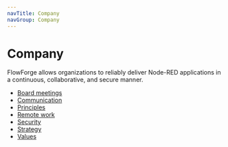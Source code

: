 ```yaml
---
navTitle: Company
navGroup: Company
---
```


# Company

FlowForge allows organizations to reliably deliver Node-RED applications in a
continuous, collaborative, and secure manner.

 - [Board meetings](./board.md)
 - [Communication](./communication.md)
 - [Principles](./principles.md)
 - [Remote work](./remote.md)
 - [Security](./security.md)
 - [Strategy](./strategy.md)
 - [Values](./values.md)
